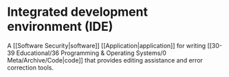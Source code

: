 
# Integrated development environment (IDE)

A [[Software Security|software]] [[Application|application]] for writing [[30-39 Educational/36 Programming & Operating Systems/0 Meta/Archive/Code|code]] that provides editing assistance and error correction tools.